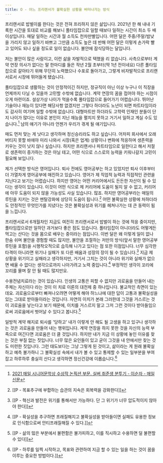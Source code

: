 ```yaml
---
title: O - 어느 프리랜서가 불확실한 상황을 버텨나가는 방식
---
```


프리랜서로 밥벌이를 한다는 것은 전혀 프리하지 않은 삶입니다. 2021년 한 해 내내 기록한 시간을 토대로 비교를 해보니 풀타임잡으로 일할 때보다 일하는 시간이 최소 두 배 이상입니다. 매달 일하는 시간과 월 소득도 천차만별입니다. 어떤 달은 주중/주말/밤낮을 가리지 않고 일하기 바쁘고 그만큼 소득도 높은 데 반해 어떤 달은 이렇게 손가락 빨고 있어도 되나 싶을 정도로 일이 없습니다. 불안에 잠식당하는 달입니다. 

저는 불안이 많은 사람이고, 이런 삶을 자발적으로 택했을 리 없습니다. 사측으로부터 계약 연장 의사가 없다는 말 한마디를 들은 작년 2월 초부터(딱 1년 전이네요) 다른 풀타임잡으로 갈아타기 위해 무던히 노력했으나 수포로 돌아가고, 그렇게 비자발적으로 프리랜서로서 시장에 뛰어들게 됐습니다. 

풀타임잡으로 생활하는 것이 안정적이긴 하지만, 정규직이 아닌 이상 누구나 이 직장을 언제까지 다닐 수 있을까 고민할 수밖에 없습니다. 계약 연장의 꿈을 접어야 하는 시점이 오게 마련이죠. 설상가상 나이가 먹을수록 풀타임잡으로 들어가기 어렵습니다. 뛰어난 기술이나 재능이 있다면 해당사항 없겠지만 그렇다 하더라도 노년이 되면 파트타임이라도 감사히 여기며 일할 수밖에 없습니다. 대형마트만 하더라도 고학력 인재인 분들이 단지 나이가 많다는 이유로 본인이 지닌 재능을 펼치지 못하고 거기서 일하고 계실 수도 있습니다.[^1] 남의 얘기가 아니라 언젠가 우리가 겪게 될 얘기입니다.

매도 먼저 맞는 게 낫다고 생각하며 정신승리라도 하고 싶습니다. 어차피 회사에서 오래 버티지 못할 바에야 미리 나와서 시장(혹은 업계) 상황이나 변화에 적응하며 생존력을 키우는 것이 낫지 않나 싶습니다. 하지만 프리랜서나 파트타임으로 일한다고 해서 저절로 생존력이 증가하는 것은 아닐 테고, 어떤 식으로 스스로의 능력을 키워나갈지 고민이 필요해 보입니다. 

제가 선택한 방식은 영어입니다. 퇴사 전에도 영어공부는 하고 있었지만 퇴사 이후부터 더 가열차게 영어공부에 매진하고 있습니다. 영어가 제 직업적 능력과 직접적인 관련을 지닌다고 보기는 어렵습니다. 하지만 영어는 어떤 커리어에서도 든든한 자산이 될 수 있다는 생각이 있습니다. 이것이 어떤 식으로 제 커리어에 도움이 될지 알 수 없고, 커리어에 아무 도움이 되지 않을 가능성도 사실 있습니다. 많죠. 하지만 영어공부라는 매일의 루틴을 지키는 것은 멘탈강화에 상당히 도움이 됩니다.[^2] 어떤 불확실한 상황에 처하더라도 안정적인 무엇인가를 지녔다는 것은 불확실성과 위기를 헤쳐나가는 데 큰 동력이 됨을 느낍니다.

프리랜서로서 6개월차인 지금도 여전히 프리랜서로서 밥벌이 하는 것에 적응 중이지만, 풀타임잡으로만 일하던 과거보다 좋은 점도 있습니다. 풀타임잡이 아니더라도 어떻게든 먹고는 산다는 것을 몸으로 배우는 중이라는 점입니다. 이번 달은 왜 이렇게 일이 없나 한숨 쉬며 불안을 경험할 때도 많지만, 불안을 조절하는 저만의 방식(앞서 말한 영어공부 루틴을 포함)을 시행착오적으로 습득해 나가고 있다는 점 또한 이점입니다. 너무 심각한 타격이 아니라면 위기나 실패가 또 다른 배움과 성장의 장이 될 수 있습니다.[^3] 지금 제 상황을 위기이고 실패라고 생각하지만, 거기서 그치는 것이 아니라 위기와 실패가 없으면 배울 수 없다는 생각으로까지 나아가려고 노력 중입니다.[^4] 부정적인 생각이 꼬리에 꼬리를 물며 잘 안 될 때도 많지만요.

수용전념치료라는 것이 있습니다. 인생의 고통은 피할 수 없지만 괴로움을 만들어 내는 주체는 자신이다 라는 것이 이 치료 이론의 대전제 중 하나입니다. 불교적인 측면이 있는데요. 괴로움으로부터 빠져나오려면 어떻게 해야 하느냐에 대한 답이 고통과 불확실성을 있는 그대로 받아들이라는 것입니다. 자연의 이치가 본래 그러한데 그것을 거스르는 것이 괴로움을 낳는다고 보기 때문에, 이치를 거스르지 말고 그저 그런 것이다 받아들임으로써 괴로움에서 벗어날 수 있다고 봅니다.[^5] 

일방적 계약 해지로 퇴사를 '당하고' 내가 이렇게 안 해도 될 고생을 하고 있구나 생각하는 것은 괴로움을 만들어 내는 행위입니다. 계약 연장을 하지 못한 것을 자신의 능력 부족으로 여긴다면 괴로움은 더 클 것입니다. 하지만 내가 지금 이 상황에 놓인 이유를 찾는 것은 부질 없는 짓입니다. 너무 많은 요인들이 있고 굳이 그것을 내 안에서만 찾는 것도 미련한 짓입니다. 그런 태도보다는 그냥 그렇게 된 것이고, 삶이라는 게 원래 불확실하고 예측 불가하니 그 불확실성 속에서 내가 볼 수 있고 통제할 수 있는 일부분을 부여잡고 하루하루 충실히 산다고 생각하면 정신건강에 이롭습니다.[^6]


[^1]: [2021 매일 시니어문학상 수상작 논픽션 부문. 실버 취준생 분투기 - 이순자 - 매일신문](http://mnews.imaeil.com/page/view/2021062614521106205?fbclid=IwAR1jsYwMr7mpTklPCDGzMJEknwZYQH69q_4XhmaWFOHWpsmVr2Syr7vdFe4)
[^2]: [[P - 목표추구에 부합하는 습관의 지속은 회복력을 강화한다]]
[^3]: [[P - 혁신과 발전은 위기를 통해서만 가능하다. 단 그 위기가 너무 압도적이지 않아야 한다]]
[^4]: [[P - 확실성을 추구하면 프래질해지고 불확실성을 받아들이면 실패도 유용한 정보로 인식함으로써 안티프래질해질 수 있다.]]
[^5]: [[P - 삶의 많은 부분에서 불편함은 불가피하고, 이를 직시하고 수용하면 덜 불편할 수 있다]]
[^6]: [[P - 하루를 일찍 시작하고, 목표와 관련하여 지금 할 수 있는 일을 하는 것이 꿈을 이루는 중요한 방법이다.]]